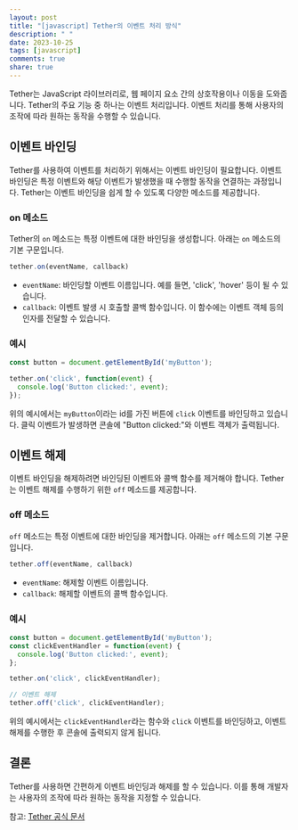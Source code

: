 ```yaml
---
layout: post
title: "[javascript] Tether의 이벤트 처리 방식"
description: " "
date: 2023-10-25
tags: [javascript]
comments: true
share: true
---
```


Tether는 JavaScript 라이브러리로, 웹 페이지 요소 간의 상호작용이나 이동을 도와줍니다. Tether의 주요 기능 중 하나는 이벤트 처리입니다. 이벤트 처리를 통해 사용자의 조작에 따라 원하는 동작을 수행할 수 있습니다.

## 이벤트 바인딩

Tether를 사용하여 이벤트를 처리하기 위해서는 이벤트 바인딩이 필요합니다. 이벤트 바인딩은 특정 이벤트와 해당 이벤트가 발생했을 때 수행할 동작을 연결하는 과정입니다. Tether는 이벤트 바인딩을 쉽게 할 수 있도록 다양한 메소드를 제공합니다.

### on 메소드

Tether의 `on` 메소드는 특정 이벤트에 대한 바인딩을 생성합니다. 아래는 `on` 메소드의 기본 구문입니다.

```javascript
tether.on(eventName, callback)
```

- `eventName`: 바인딩할 이벤트 이름입니다. 예를 들면, 'click', 'hover' 등이 될 수 있습니다.
- `callback`: 이벤트 발생 시 호출할 콜백 함수입니다. 이 함수에는 이벤트 객체 등의 인자를 전달할 수 있습니다.

### 예시

```javascript
const button = document.getElementById('myButton');

tether.on('click', function(event) {
  console.log('Button clicked:', event);
});
```

위의 예시에서는 `myButton`이라는 id를 가진 버튼에 `click` 이벤트를 바인딩하고 있습니다. 클릭 이벤트가 발생하면 콘솔에 "Button clicked:"와 이벤트 객체가 출력됩니다.

## 이벤트 해제

이벤트 바인딩을 해제하려면 바인딩된 이벤트와 콜백 함수를 제거해야 합니다. Tether는 이벤트 해제를 수행하기 위한 `off` 메소드를 제공합니다.

### off 메소드

`off` 메소드는 특정 이벤트에 대한 바인딩을 제거합니다. 아래는 `off` 메소드의 기본 구문입니다.

```javascript
tether.off(eventName, callback)
```

- `eventName`: 해제할 이벤트 이름입니다.
- `callback`: 해제할 이벤트의 콜백 함수입니다.

### 예시

```javascript
const button = document.getElementById('myButton');
const clickEventHandler = function(event) {
  console.log('Button clicked:', event);
};

tether.on('click', clickEventHandler);

// 이벤트 해제
tether.off('click', clickEventHandler);
```

위의 예시에서는 `clickEventHandler`라는 함수와 `click` 이벤트를 바인딩하고, 이벤트 해제를 수행한 후 콘솔에 출력되지 않게 됩니다.

## 결론

Tether를 사용하면 간편하게 이벤트 바인딩과 해제를 할 수 있습니다. 이를 통해 개발자는 사용자의 조작에 따라 원하는 동작을 지정할 수 있습니다.

참고: [Tether 공식 문서](https://github.com/shipshapecode/tether)